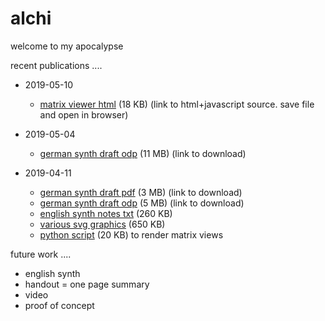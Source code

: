 # alchi

welcome to my apocalypse

recent publications ....

* 2019-05-10
  * [matrix viewer html](../../raw/master/alchi-matrix-viewer.2019-05-08.html) (18 KB) (link to html+javascript source. save file and open in browser)

* 2019-05-04
  * [german synth draft odp](../../raw/master/alchi%20synth%20pres%20german%20draft%202019-05-04.odp) (11 MB) (link to download)

* 2019-04-11
  * [german synth draft pdf](../../raw/master/alchi%20draft%202019-04-11/alchi%20synth%20pres%20german%20draft%202019-04-11.q90.pdf) (3 MB) (link to download)
  * [german synth draft odp](../../raw/master/alchi%20draft%202019-04-11/alchi%20synth%20pres%20german%20draft%202019-04-11.odp) (5 MB) (link to download)
  * [english synth notes txt](../../raw/master/alchi%20draft%202019-04-11/alchi%20synth%20english%202019-04-11.txt) (260 KB)
  * [various svg graphics](../../tree/master/alchi%20draft%202019-04-11/) (650 KB)
  * [python script](../../raw/master/alchi%20draft%202019-04-11/alchi-web.py) (20 KB) to render matrix views

future work ....

* english synth
* handout = one page summary
* video
* proof of concept
